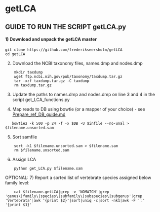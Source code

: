 # getLCA

## GUIDE TO RUN THE SCRIPT getLCA.py

#### 1) Download and unpack the getLCA master
```
git clone https://github.com/frederikseersholm/getLCA
cd getLCA
```
2) Download the NCBI taxonomy files, names.dmp and nodes.dmp
```
    mkdir taxdump
    wget ftp.ncbi.nih.gov/pub/taxonomy/taxdump.tar.gz
    tar -xzf taxdump.tar.gz -C taxdump
    rm taxdump.tar.gz
```
3) Update the paths to names.dmp and nodes.dmp on line 3 and 4 in the script get_LCA_functions.py

4) Map reads to DB using bowtie (or a mapper of your choice) - see [Prepare_ref_DB_guide.md](https://github.com/frederikseersholm/getLCA/blob/master/Prepare_ref_DB_guide.md) 
 ```
    bowtie2 -k 500 -p 24 -f -x $DB -U $infile --no-unal > $filename.unsorted.sam
 ```   
5) Sort samfile
```
    sort -k1 $filename.unsorted.sam > $filename.sam
    rm $filename.unsorted.sam
```
6) Assign LCA
```
    python get_LCA.py $filename.sam
```    
OPTIONAL:
7) Report a sorted list of vertebrate species assigned below family level:
```
    cat $filename.getLCA|grep -v 'NOMATCH'|grep 'genus\|family\|species\|subfamily\|subspecies\|subgenus'|grep 'Vertebrata'|awk '{print $2}'|sort|uniq -c|sort -nk1|awk -F ':' '{print $1}'
```
